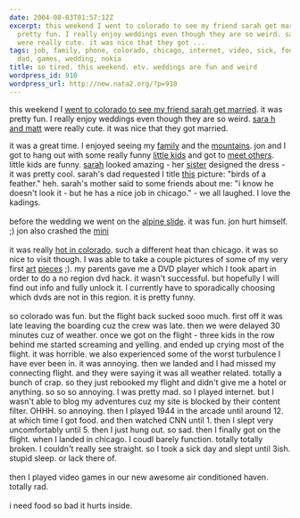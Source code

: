 ```yaml
---
date: 2004-08-03T01:57:12Z
excerpt: this weekend I went to colorado to see my friend sarah get married. it was
  pretty fun. I really enjoy weddings even though they are so weird. sara h and matt
  were really cute. it was nice that they got ...
tags: job, family, phone, colorado, chicago, internet, video, sick, food, design,
  dad, games, wedding, nokia
title: so tired. this weekend. etv. weddings are fun and weird
wordpress_id: 910
wordpress_url: http://new.nata2.org/?p=910
---
```


this weekend I <A href="http://nata2.info/?path=pictures%2Fevents%2F2004%3A07%3A31_sarahs_wedding">went to colorado to see my friend sarah get married</a>. it was pretty fun. I really enjoy weddings even though they are so weird. <a href="http://nata2.info/?path=pictures%2Fevents%2F2004%3A07%3A31_sarahs_wedding&amp;img=IMG_0969.jpg">sara h and matt</a> were really cute. it was nice that they got married. 

it was a great time. I enjoyed seeing my <a href="http://nata2.info/?path=pictures%2Fevents%2F2004%3A07%3A31_sarahs_wedding&amp;img=IMG_0935.jpg">family</a> and the <a href="http://nata2.info/?path=pictures%2Fevents%2F2004%3A07%3A31_sarahs_wedding&amp;img=IMG_0983.jpg">mountains</a>.  jon and I got to hang out with some really funny <a href="http://nata2.info/?path=pictures%2Fevents%2F2004%3A07%3A31_sarahs_wedding&amp;img=IMG_0962.jpg">little kids</a> and got to <a href="http://nata2.info/?path=pictures%2Fevents%2F2004%3A07%3A31_sarahs_wedding&amp;img=IMG_0944.jpg">meet others</a>. little kids are funny. <a href="http://nata2.info/?path=pictures%2Fevents%2F2004%3A07%3A31_sarahs_wedding&amp;img=IMG_0937.jpg">sarah</a> looked amazing - her <a href="http://nata2.info/?path=pictures%2Fevents%2F2004%3A07%3A31_sarahs_wedding&amp;img=IMG_0954.jpg">sister</a> designed the dress - it was pretty cool. sarah's dad requested I title <a href="http://nata2.info/?path=pictures%2Fevents%2F2004%3A07%3A31_sarahs_wedding&amp;img=IMG_0955.jpg">this</a> picture: "birds of a feather." heh. sarah's mother said to some friends about me: "i know he doesn't look it - but he has a nice job in chicago." - we all laughed. I love the kadings. <br/><br/>before the wedding we went on the <a href="http://nata2.info/?path=pictures%2Fevents%2F2004%3A07%3A31_sarahs_wedding&amp;img=IMG_0911.jpg">alpine slide</a>. it was fun. jon hurt himself. ;) jon also crashed the <a href="http://www.nata2.info/?path=pictures%2Fmisc%2Fphone_camera%2Fphotolog&img=1091209345-Nokia6600(222).jpg">mini</a>
<br/><br/>it was really <a href="http://nata2.info/pictures/misc/phone_camera/nokia_6600/010820041930/Nokia6600(232).jpg">hot in colorado</a>. such a different heat than chicago. it was so nice to visit though. I was able to take a couple pictures of some of my very first <a href="http://nata2.info/pictures/misc/phone_camera/nokia_6600/010820041930/Nokia6600(230).jpg">art</a> <a href="http://nata2.info/.thumbnails/pictures/misc/phone_camera/nokia_6600/010820041930/Nokia6600(231).jpg">pieces</a> ;). my parents gave me a DVD player which I <a herf="http://nata2.info/pictures/misc/phone_camera/nokia_6600/020820041456/Nokia6600(237).jpg">took apart</a> in order to do a no region dvd hack. it wasn't successful. but hopefully I will find out info and fully unlock it. I currently have to sporadically choosing which dvds are not in this region.  it is pretty funny. <br/><br/>so colorado was fun. but the flight back sucked sooo much. first off it was late leaving the boarding cuz the crew was late. then we were delayed 30 minutes cuz of weather. once we got on the flight - three kids in the row behind me started screaming and yelling. and ended up crying most of the flight. it was horrible. we also experienced some of the worst turbulence I have ever been in. it was annoying. then we landed and I had missed my connecting flight. and they were saying it was all weather related. totally a bunch of crap. so they just rebooked my flight and didn't give me a hotel or anything. so so so annoying. I was pretty mad. so I played internet. but I wasn't able to blog my adventures cuz my site is blocked by their content filter. OHHH. so annoying. then I played 1944 in the arcade until around 12. at which time I got food. and then watched CNN until 1. then I slept very uncomfortably until 5. then I just hung out. so sad. then I finally got on the flight. when I landed in chicago. I coudl barely function. totally totally broken. I couldn't really see straight. so I took a sick day and slept until 3ish. stupid sleep. or lack there of. <br/><br/>then I played video games in our new awesome air conditioned haven. totally rad. <br/><br/>i need food so bad it hurts inside.
